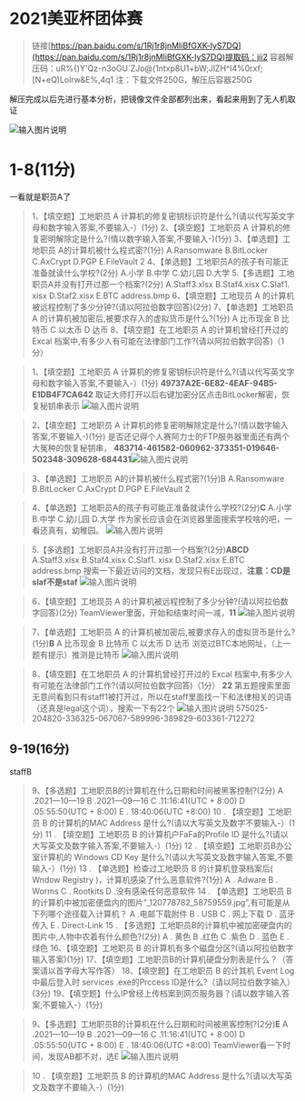 

# 2021美亚杯团体赛

>
>链接[https://pan.baidu.com/s/1Rj1r8jnMIiBfGXK-lyS7DQ](https://pan.baidu.com/s/1Rj1r8jnMIiBfGXK-lyS7DQ)提取码：jii2
>容器解压码：uR%{)Y'Qz-n3oGU`ZJo@(1ntxp8U1+bW;JlZH^I4%0rxf;[N+eQ)Lolrw&E%,4q1
>注：下载文件250G，解压后容器250G

解压完成以后先进行基本分析，把镜像文件全部都列出来，看起来用到了无人机取证

![输入图片说明](/imgs/2022-11-08/Dcr0aZHSUxCjLvsq.jpeg)


# 1-8(11分)
一看就是职员A了
>1、【填空题】工地职员 A 计算机的修复密钥标识符是什么?(请以代写英文字母和数字输入答案,不要输入-）(1分)
>2、【填空题】工地职员 A 计算机的修复密明解除定是什么?(情以数字输入答案,不要输入-)(1分)
>3、【单选题】工地职员 A的计算机被什么程式密?(1分)
A.Ransomware
B.BitLocker
C.AxCrypt
D.PGP
E.FileVault 2
4、【单选题】工地职员A的孩子有可能正准备就读什么学校?(2分)
A.小学
B.中学
C.幼儿园
D.大学
5.【多选题】工地职员A并没有打开过那一个档案?(2分)
A.Staff3.xlsx
B.Staf4.xisx
C.Slaf1. xisx
D.Staf2.xisx
E.BTC address.bmp
6、【填空题】工地现员 A 的计算机被远程控制了多少分钟?(请以阿拉伯数字回答)(2分)
7、【单选题】工地职员 A 的计算机被加密后,被要求存入的虚拟货币是什么?(1分)
 A 比币现金
 B 比特币
 C 以太币
 D 达币
8、【填空题】在工地职员 A 的计算机曾经打开过的 Excal 档案中,有多少人有可能在法律部门工作?(请以阿拉伯数字回答)（1分）


>1、【填空题】工地职员 A 计算机的修复密钥标识符是什么?(请以代写英文字母和数字输入答案,不要输入-）(1分)
>**49737A2E-6E82-4EAF-94B5-E1DB4F7CA642**
>取证大师打开以后右键加密分区点击BitLocker解密，恢复秘钥串表示
>![输入图片说明](/imgs/2022-11-08/Ipisr2U2XKGXjE56.png)


>2、【填空题】工地职员 A 计算机的修复密明解除定是什么?(情以数字输入答案,不要输入-)(1分)
>是否还记得个人赛阿力士的FTP服务器里面还有两个大冤种的恢复秘钥串，
>**483714-461582-060962-373351-019646-502348-309628-684431**![输入图片说明](/imgs/2022-11-08/djXhTBjxQTIYCKKw.png)

>3、【单选题】工地职员 A的计算机被什么程式密?(1分)B
A.Ransomware
B.BitLocker
C.AxCrypt
D.PGP
E.FileVault 2


>4、【单选题】工地职员A的孩子有可能正准备就读什么学校?(2分)**C**
A.小学
B.中学
C.幼儿园
D.大学
>作为家长应该会在浏览器里面搜索学校啥的吧，一看还真有，幼稚园。
>![输入图片说明](/imgs/2022-11-08/EBrmNmQ8oV9So5Bn.png)

>5.【多选题】工地职员A并没有打开过那一个档案?(2分)**ABCD**
A.Staff3.xlsx
B.Staf4.xisx
C.Slaf1. xisx
D.Staf2.xisx
E.BTC address.bmp
>搜索一下最近访问的文档，发现只有E出现过，**注意：CD是slaf不是staf**
>![输入图片说明](/imgs/2022-11-08/CUeWuby4ORiKHyqs.png)

>6、【填空题】工地现员 A 的计算机被远程控制了多少分钟?(请以阿拉伯数字回答)(2分)
>TeamViewer里面，开始和结束时间一减，**11**
>![输入图片说明](/imgs/2022-11-08/vhZJxj9hfo0zONgf.png)

>7、【单选题】工地职员 A 的计算机被加密后,被要求存入的虚拟货币是什么?(1分)**B**
 A 比币现金
 B 比特币
 C 以太币
 D 达币
 >浏览过BTC本地网址，（上一题有提示）推测是比特币
 >![输入图片说明](/imgs/2022-11-08/XOG45Jtj0hZMhheN.png)


>8、【填空题】在工地职员 A 的计算机曾经打开过的 Excal 档案中,有多少人有可能在法律部门工作?(请以阿拉伯数字回答)（1分）
>**22**
>第五题搜索里面无意间看到只有staff1被打开过，所以在staff里面找一下和法律相关的词语（还真是legal这个词），搜索一下有22个
>![输入图片说明](/imgs/2022-11-08/65eRIVqWyGTTAMdH.png)
575025-204820-336325-067067-589996-389829-603361-712272
## 9-19(16分)
staffB
>9、【多选题】工地职员B的计算机在什么日期和时间被黑客控制?(2分)
A .2021—10—19
B .2021—09—16
C .11:16:41(UTC + 8:00)
D .05:55:50(UTC + 8:00)
E . 18:40:06(UTC +8:00)
10 . 【填空题】工地职员 B 的计算机的MAC Address 是什么?(请以大写英文及数字不要输入-）(1分)
11 . 【填空题】工地职员 B 的计算机户FaFa的Profile ID 是什么?(请以大写英文及数字输入答案,不要输入-）(1分) 
12 . 【填空题】工地职员B办公室计算机的 Windows CD Key 是什么?(请以大写英文及数字输入答案,不要输入-）(1分)
13 . 【单选题】检查过工地职员 B 的计算机登录档案后( Wndow Registry )，计算机感染了什么恶意软件?(1分)
A . Adware
B . Worms
C . Rootkits
D .没有感染任何恶意软件
14 . 【单选题】工地职员 B 的计算机中被加密便盘内的图片”_120778782_58759559.jpg”,有可能是从下列哪个途径载入计算机？
A .电邮下载附件
B . USB
C . 网上下载
D . 蓝牙传入
E . Direct-Link
15 . 【多选题】工地职员B的计算机中被加密硬盘内的图片中,人物中农着有什么颜色?(2分)
A . 黄色
B .红色
C .紫色
D . 蓝色
E . 绿色
16、【填空题】工地职员 B 的计算机有多个磁盘分区?(请以阿拉伯数字输入答案)(1分)
17、【填空题】工地职员B的计算机硬盘分割表是什么？（答案请以首字母大写作答）
18、【填空题】在工地职员 B 的计其机 Event Log 中最后登入时 services .exe的Prccess ID是什么?（请以阿拉伯数字输入） (3分) 
19、【填空题】什么IP曾经上传档案到网页服务器？(请以数字输入答案,不要输入-）(1分)

>9、【多选题】工地职员B的计算机在什么日期和时间被黑客控制?(2分)**E**
A .2021—10—19
B .2021—09—16
C .11:16:41(UTC + 8:00)
D .05:55:50(UTC + 8:00)
E . 18:40:06(UTC +8:00)
>TeamViewer看一下时间，发现AB都不对，选E
>![输入图片说明](/imgs/2022-11-08/iVL5TjPSC8EULvt3.png)


>10 . 【填空题】工地职员 B 的计算机的MAC Address 是什么?(请以大写英文及数字不要输入-）(1分)
<!--stackedit_data:
eyJoaXN0b3J5IjpbLTEwMzI3NzgzMDUsLTExOTA5ODkxOCwxOD
I1NDI3MjUsLTYwNDMyMzQ0NSwxNjU2MDEwNjk3LDEwODQ2MTAz
ODldfQ==
-->